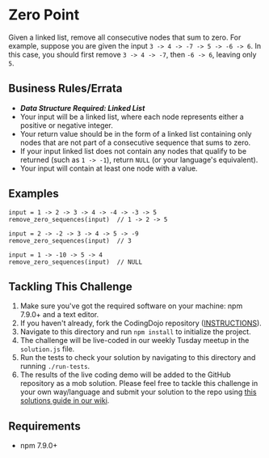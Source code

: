 # Zero Point

Given a linked list, remove all consecutive nodes that sum to zero. 
For example, suppose you are given the input `3 -> 4 -> -7 -> 5 -> -6 -> 6`. In this case, you should first remove `3 -> 4 -> -7`, then `-6 -> 6`, leaving only `5`.

## Business Rules/Errata

- ***Data Structure Required: Linked List***
- Your input will be a linked list, where each node represents either a positive or negative integer.
- Your return value should be in the form of a linked list containing only nodes that are not part of a consecutive sequence that sums to zero.
- If your input linked list does not contain any nodes that qualify to be returned (such as `1 -> -1`), return `NULL` (or your language's equivalent).
- Your input will contain at least one node with a value.

## Examples

```
input = 1 -> 2 -> 3 -> 4 -> -4 -> -3 -> 5
remove_zero_sequences(input)  // 1 -> 2 -> 5

input = 2 -> -2 -> 3 -> 4 -> 5 -> -9
remove_zero_sequences(input)  // 3

input = 1 -> -10 -> 5 -> 4
remove_zero_sequences(input)  // NULL
```
## Tackling This Challenge

1. Make sure you've got the required software on your machine: npm 7.9.0+ and a text editor.
2. If you haven't already, fork the CodingDojo repository ([INSTRUCTIONS](https://docs.github.com/en/github/getting-started-with-github/fork-a-repo)).
3. Navigate to this directory and run `npm install` to initialize the project.
4. The challenge will be live-coded in our weekly Tusday meetup in the `solution.js` file.
5. Run the tests to check your solution by navigating to this directory and running `./run-tests`.
6. The results of the live coding demo will be added to the GitHub repository as a mob solution. Please feel free to tackle this challenge in your own way/language and submit your solution to the repo using [this solutions guide in our wiki](https://github.com/codeconnector/CodingDojo/wiki#solutions).

## Requirements

- npm 7.9.0+


